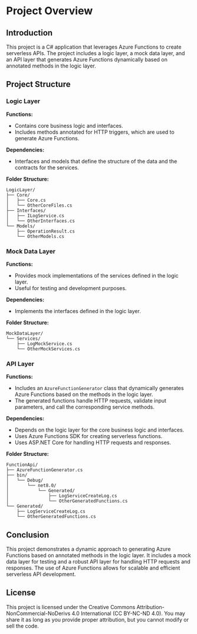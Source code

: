 # Project Overview

## Introduction

This project is a C# application that leverages Azure Functions to create serverless APIs. The project includes a logic layer, a mock data layer, and an API layer that generates Azure Functions dynamically based on annotated methods in the logic layer.

## Project Structure

### Logic Layer

**Functions:**
- Contains core business logic and interfaces.
- Includes methods annotated for HTTP triggers, which are used to generate Azure Functions.

**Dependencies:**
- Interfaces and models that define the structure of the data and the contracts for the services.

**Folder Structure:**
```
LogicLayer/
├── Core/
│   ├── Core.cs
│   └── OtherCoreFiles.cs
├── Interfaces/
│   ├── ILogService.cs
│   └── OtherInterfaces.cs
└── Models/
    ├── OperationResult.cs
    └── OtherModels.cs
```

### Mock Data Layer

**Functions:**
- Provides mock implementations of the services defined in the logic layer.
- Useful for testing and development purposes.

**Dependencies:**
- Implements the interfaces defined in the logic layer.

**Folder Structure:**
```
MockDataLayer/
└── Services/
    ├── LogMockService.cs
    └── OtherMockServices.cs
```

### API Layer

**Functions:**
- Includes an `AzureFunctionGenerator` class that dynamically generates Azure Functions based on the methods in the logic layer.
- The generated functions handle HTTP requests, validate input parameters, and call the corresponding service methods.

**Dependencies:**
- Depends on the logic layer for the core business logic and interfaces.
- Uses Azure Functions SDK for creating serverless functions.
- Uses ASP.NET Core for handling HTTP requests and responses.

**Folder Structure:**
```
FunctionApi/
├── AzureFunctionGenerator.cs
├── bin/
│   └── Debug/
│       └── net8.0/
│           └── Generated/
│               ├── LogServiceCreateLog.cs
│               └── OtherGeneratedFunctions.cs
└── Generated/
    ├── LogServiceCreateLog.cs
    └── OtherGeneratedFunctions.cs
```

## Conclusion

This project demonstrates a dynamic approach to generating Azure Functions based on annotated methods in the logic layer. It includes a mock data layer for testing and a robust API layer for handling HTTP requests and responses. The use of Azure Functions allows for scalable and efficient serverless API development.

## License

This project is licensed under the Creative Commons Attribution-NonCommercial-NoDerivs 4.0 International (CC BY-NC-ND 4.0). You may share it as long as you provide proper attribution, but you cannot modify or sell the code.
